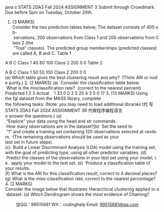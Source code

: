 java c
STATS 2DA3 Fall 2024 
ASSIGNMENT 3 
Submit through Crowdmark. 
Due before 5pm on Tuesday, October 29th. 
1. (3 MARKS) Consider the two prediction tables below; The dataset consists of 400 ob- servations, 200 observations from Class 1 and 200 observations from Class 2 (the  “True” classes). The predicted group memberships (predicted classes) are called A, B and C.
Table 1

A 
B 
C 
Class 1 
40 
60 
100 
Class 2 
200 
0 
0 
Table 2

A 
B 
C 
Class 1 
50 
50 
100 
Class 2 
200 
0 
0 
(a) Which table gives the best clustering result and why?  (Think ARI or node purity.)
2. (2 MARKS) 
(a)  Consider the classification table below.  What is the misclassification rate?  (correct to the nearest percent)
Predicted 
1 2 3 
Actual    1 33 0 0 
2 5 25 4 
3 5 0 17
3. (13 MARKS) Using the fgl dataset from the MASS library, complete the following tasks: (Note: you may need to load additional libraries t代 写STATS 2DA3 Fall 2024 ASSIGNMENT 3R
代做程序编程语言o answer the questions.)
(a)  “Explore” your data using the head and str commands.  How many observations are in the dataset?(b)  Set the seed to  “1” and create a training set containing 120 observations selected at random.  (The remaining observations should be used as your test set in future steps).
(c)  Build a Linear Discriminant Analysis (LDA) model using the training set, with the goal of predicting type, using all other predictor variables.
(d)  Predict the classes of the observations in your test set using your model, i.e.  apply your model to the test set.
(e)  Produce a classification table of your results.
(f) What is the ARI for this classification result, correct to 4 decimal places? (g) What is the miss-classification rate, correct to the nearest percentage?
4. (2 MARKS) Consider the image below that illustrates Hierarchical clustering applied to a dataset.
(a) Which Dendrogram shows the most evidence of Chaining?




         
加QQ：99515681  WX：codinghelp  Email: 99515681@qq.com
